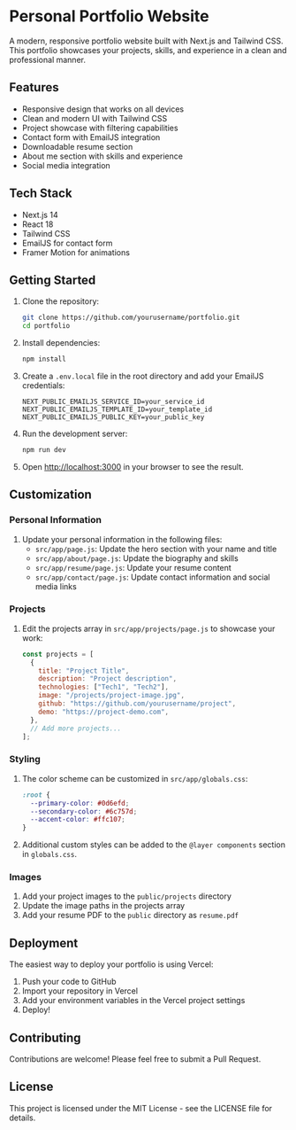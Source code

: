 # Personal Portfolio Website

A modern, responsive portfolio website built with Next.js and Tailwind CSS. This portfolio showcases your projects, skills, and experience in a clean and professional manner.

## Features

- Responsive design that works on all devices
- Clean and modern UI with Tailwind CSS
- Project showcase with filtering capabilities
- Contact form with EmailJS integration
- Downloadable resume section
- About me section with skills and experience
- Social media integration

## Tech Stack

- Next.js 14
- React 18
- Tailwind CSS
- EmailJS for contact form
- Framer Motion for animations

## Getting Started

1. Clone the repository:

   ```bash
   git clone https://github.com/yourusername/portfolio.git
   cd portfolio
   ```

2. Install dependencies:

   ```bash
   npm install
   ```

3. Create a `.env.local` file in the root directory and add your EmailJS credentials:

   ```
   NEXT_PUBLIC_EMAILJS_SERVICE_ID=your_service_id
   NEXT_PUBLIC_EMAILJS_TEMPLATE_ID=your_template_id
   NEXT_PUBLIC_EMAILJS_PUBLIC_KEY=your_public_key
   ```

4. Run the development server:

   ```bash
   npm run dev
   ```

5. Open [http://localhost:3000](http://localhost:3000) in your browser to see the result.

## Customization

### Personal Information

1. Update your personal information in the following files:
   - `src/app/page.js`: Update the hero section with your name and title
   - `src/app/about/page.js`: Update the biography and skills
   - `src/app/resume/page.js`: Update your resume content
   - `src/app/contact/page.js`: Update contact information and social media links

### Projects

1. Edit the projects array in `src/app/projects/page.js` to showcase your work:
   ```javascript
   const projects = [
     {
       title: "Project Title",
       description: "Project description",
       technologies: ["Tech1", "Tech2"],
       image: "/projects/project-image.jpg",
       github: "https://github.com/yourusername/project",
       demo: "https://project-demo.com",
     },
     // Add more projects...
   ];
   ```

### Styling

1. The color scheme can be customized in `src/app/globals.css`:

   ```css
   :root {
     --primary-color: #0d6efd;
     --secondary-color: #6c757d;
     --accent-color: #ffc107;
   }
   ```

2. Additional custom styles can be added to the `@layer components` section in `globals.css`.

### Images

1. Add your project images to the `public/projects` directory
2. Update the image paths in the projects array
3. Add your resume PDF to the `public` directory as `resume.pdf`

## Deployment

The easiest way to deploy your portfolio is using Vercel:

1. Push your code to GitHub
2. Import your repository in Vercel
3. Add your environment variables in the Vercel project settings
4. Deploy!

## Contributing

Contributions are welcome! Please feel free to submit a Pull Request.

## License

This project is licensed under the MIT License - see the LICENSE file for details.
